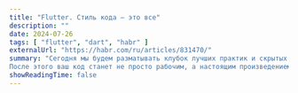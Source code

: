 ```yaml
---
title: "Flutter. Стиль кода — это все"
description: ""
date: 2024-07-26
tags: [ "flutter", "dart", "habr" ]
externalUrl: "https://habr.com/ru/articles/831470/"
summary: "Сегодня мы будем разматывать клубок лучших практик и скрытых трюков. 
После этого ваш код станет не просто рабочим, а настоящим произведением искусства."
showReadingTime: false
---
```



